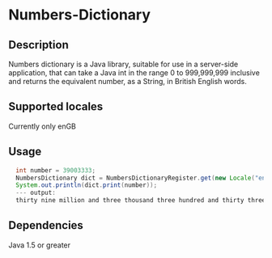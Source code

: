 # Numbers-Dictionary

## Description
Numbers dictionary is a Java library, suitable for use in a server-side application, that can take a Java int in the range 0 to 999,999,999 inclusive and returns the equivalent number, as a String, in British English words.

## Supported locales
Currently only enGB

## Usage
```java
  int number = 39003333;
  NumbersDictionary dict = NumbersDictionaryRegister.get(new Locale("en", "GB"));
  System.out.println(dict.print(number));
  --- output:
  thirty nine million and three thousand three hundred and thirty three
```

## Dependencies
Java 1.5 or greater

